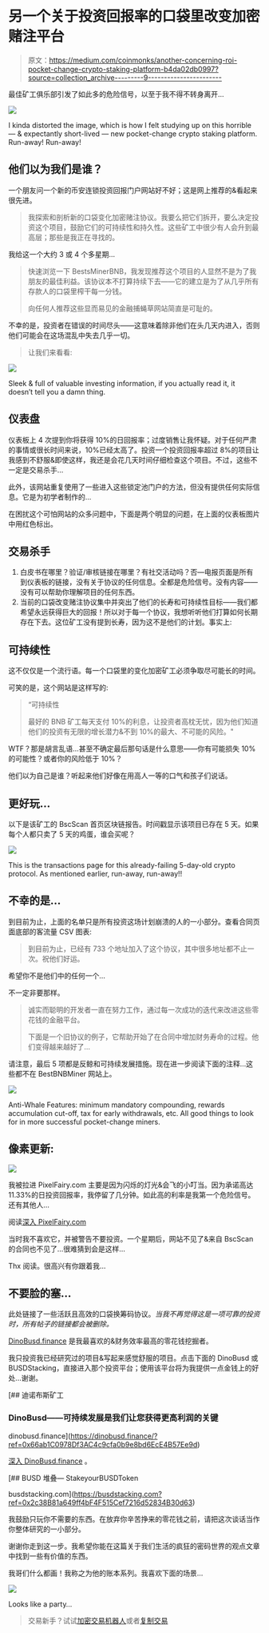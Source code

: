 # 另一个关于投资回报率的口袋里改变加密赌注平台

> 原文：<https://medium.com/coinmonks/another-concerning-roi-pocket-change-crypto-staking-platform-b4da02db0997?source=collection_archive---------9----------------------->

最佳矿工俱乐部引发了如此多的危险信号，以至于我不得不转身离开…

![](img/61bc940e1028c0be2cfdf5ad17eac600.png)

I kinda distorted the image, which is how I felt studying up on this horrible — & expectantly short-lived — new pocket-change crypto staking platform. Run-away! Run-away!

## 他们以为我们是谁？

一个朋友问一个新的币安连锁投资回报门户网站好不好；这是网上推荐的&看起来很先进。

> 我探索和剖析新的口袋变化加密赌注协议。我要么把它们拆开，要么决定投资这个项目，鼓励它们的可持续性和持久性。这些矿工中很少有人会升到最高层；那些是我正在寻找的。

我给这一个大约 3 或 4 个多星期…

> 快速浏览一下 BestsMinerBNB，我发现推荐这个项目的人显然不是为了我朋友的最佳利益。该协议本不打算持续下去——它的建立是为了从几乎所有存款人的口袋里榨干每一分钱。
> 
> 向任何人推荐这些显而易见的金融捕蝇草网站简直是可耻的。

不幸的是，投资者在错误的时间尽头——这意味着除非他们在头几天内进入，否则他们可能会在这场混乱中失去几乎一切。

> 让我们来看看:

![](img/700d459598a4fdc531d0d60928573c95.png)

Sleek & full of valuable investing information, if you actually read it, it doesn’t tell you a damn thing.

## 仪表盘

仪表板上 4 次提到你将获得 10%的日回报率；过度销售让我怀疑。对于任何严肃的事情或很长时间来说，10%已经太高了。投资一个投资回报率超过 8%的项目让我感到不舒服&即使这样，我还是会花几天时间仔细检查这个项目。不过，这些不一定是交易杀手…

此外，该网站重复使用了一些进入这些锁定池门户的方法，但没有提供任何实际信息。它是为初学者制作的…

在困扰这个可怕网站的众多问题中，下面是两个明显的问题，在上面的仪表板图片中用红色标出。

## 交易杀手

1.  白皮书在哪里？验证/审核链接在哪里？有社交活动吗？否—电报页面是所有到仪表板的链接，没有关于协议的任何信息。全都是危险信号。没有内容——没有可以帮助你理解项目的任何东西。
2.  当前的口袋改变赌注协议集中并突出了他们的长寿和可持续性目标——我们都希望永远获得巨大的回报！所以对于每一个协议，我想听听他们打算如何长期存在下去。这位矿工没有提到长寿，因为这不是他们的计划。事实上:

## 可持续性

这不仅仅是一个流行语。每一个口袋里的变化加密矿工必须争取尽可能长的时间。

可笑的是，这个网站是这样写的:

> “可持续性
> 
> 最好的 BNB 矿工每天支付 10%的利息，让投资者高枕无忧，因为他们知道他们的投资有无限的增长潜力&不到 10%的最大、不可能的风险。"

WTF？那是胡言乱语…甚至不确定最后那句话是什么意思——你有可能损失 10%的可能性？或者你的风险低于 10%？

他们以为自己是谁？听起来他们好像在用高人一等的口气和孩子们说话。

## 更好玩…

以下是该矿工的 BscScan 首页区块链报告。时间戳显示该项目已存在 5 天。如果每个人都只卖了 5 天的鸡蛋，谁会买呢？

![](img/d42adf312c675ce6cb106957192c0944.png)

This is the transactions page for this already-failing 5-day-old crypto protocol. As mentioned earlier, run-away, run-away!!

## 不幸的是…

到目前为止，上面的名单只是所有投资这场计划崩溃的人的一小部分。查看合同页面底部的客流量 CSV 图表:

> 到目前为止，已经有 733 个地址加入了这个协议，其中很多地址都不止一次。祝他们好运。

希望你不是他们中的任何一个…

不一定非要那样。

> 诚实而聪明的开发者一直在努力工作，通过每一次成功的迭代来改进这些零花钱的金融平台。
> 
> 下面是一个旧协议的例子，它帮助开始了在合同中增加财务寿命的过程。他们变得越来越好了…

请注意，最后 5 项都是反鲸和可持续发展措施。现在进一步阅读下面的注释…这些都不在 BestBNBMiner 网站上。

![](img/0eea3c352bae0b14708b24ef41de543c.png)

Anti-Whale Features: minimum mandatory compounding, rewards accumulation cut-off, tax for early withdrawals, etc. All good things to look for in more successful pocket-change miners.

## 像素更新:

![](img/137db1e042a12253b7c7a713a53f133c.png)

我被拉进 PixelFairy.com 主要是因为闪烁的灯光&会飞的小叮当。因为承诺高达 11.33%的日投资回报率，我停留了几分钟。如此高的利率是我第一个危险信号。还有其他人…

阅读[深入 PixelFairy.com](/@jebalucas/pixelfairy-deep-dive-concerning-roi-pocket-change-crypto-miner-run-away-83c06f3775c8)

当时我不喜欢它，并被警告不要投资。一个星期后，网站不见了&来自 BscScan 的合同也不见了…很难猜到会是这样…

Thx 阅读。很高兴有你跟着我…

## 不要脸的塞…

此处链接了一些活跃且高效的口袋换筹码协议。*当我不再觉得这是一项可靠的投资时，所有帖子的链接都会被删除。*

[DinoBusd.finance](https://dinobusd.finance/?ref=0x66ab1C0978Df3AC4c9cfa0b9e8bd6EcE4B57Ee9d) 是我最喜欢的&财务效率最高的零花钱挖掘者。

我只投资我已经研究过的项目&写起来感觉舒服的项目。点击下面的 DinoBusd 或 BUSDStacking，直接进入那个投资平台；使用该平台将为我提供一点金钱上的好处…谢谢。

 [## 迪诺布斯矿工

### DinoBusd——可持续发展是我们让您获得更高利润的关键

dinobusd.finance](https://dinobusd.finance/?ref=0x66ab1C0978Df3AC4c9cfa0b9e8bd6EcE4B57Ee9d) 

[深入 DinoBusd.finance](https://dinobusd.finance/?ref=0x66ab1C0978Df3AC4c9cfa0b9e8bd6EcE4B57Ee9d) 。

 [## BUSD 堆叠— StakeyourBUSDToken

busdstacking.com](https://busdstacking.com?ref=0x2c38B81a649ff4bF4F515Cef7216d52834B30d63) 

我鼓励只玩你不需要的东西。在放弃你辛苦挣来的零花钱之前，请把这次谈话当作你整体研究的一小部分。

谢谢你走到这一步。我希望你能在这篇关于我们生活的疯狂的密码世界的观点文章中找到一些有价值的东西。

我哥们什么都画！我称之为他的账本系列。我喜欢下面的场景…

![](img/e74089e302cf69f4d8a7cf17b97f582a.png)

Looks like a party…

> 交易新手？试试[加密交易机器人](/coinmonks/crypto-trading-bot-c2ffce8acb2a)或者[复制交易](/coinmonks/top-10-crypto-copy-trading-platforms-for-beginners-d0c37c7d698c)